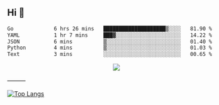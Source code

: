 ## Hi 👋

<!--START_SECTION:waka-->

```txt
Go             6 hrs 26 mins   ████████████████████▒░░░░   81.90 %
YAML           1 hr 7 mins     ███▓░░░░░░░░░░░░░░░░░░░░░   14.22 %
JSON           6 mins          ▒░░░░░░░░░░░░░░░░░░░░░░░░   01.40 %
Python         4 mins          ▒░░░░░░░░░░░░░░░░░░░░░░░░   01.03 %
Text           3 mins          ░░░░░░░░░░░░░░░░░░░░░░░░░   00.65 %
```

<!--END_SECTION:waka-->

<p align="center">
  <a href="https://wakatime.com/@d93f0e24-e3ad-4f8d-9b8b-385bab9124f6">
    <img src="https://wakatime.com/badge/user/d93f0e24-e3ad-4f8d-9b8b-385bab9124f6.svg" />
  </a>
</p>

———

[![Top Langs](https://github-readme-stats.vercel.app/api/top-langs/?username=sqlmerrlayout=donut-vertical&theme=ocean_dark)](https://github.com/anuraghazra/github-readme-stats)

